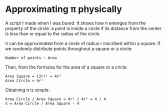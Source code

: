 # Approximating π physically

A script I made when I was bored. It shows how π emerges from the property of
the circle: a point is inside a circle if its distance from the center is less
than or equal to the radius of the circle.

π can be approximated from a circle of radius r inscribed within a square. If
we randomly distribute points throughout a square or a circle:

```
Number of points ~ Area
```

Then, from the formulas for the area of a square or a circle:

```
Area Square = (2r)² = 4r²
Area Circle = πr²
```

Obtaining π is simple:

```
Area Circle / Area Square = πr² / 4r² = π / 4
π = Area Circle / Area Square · 4
```
